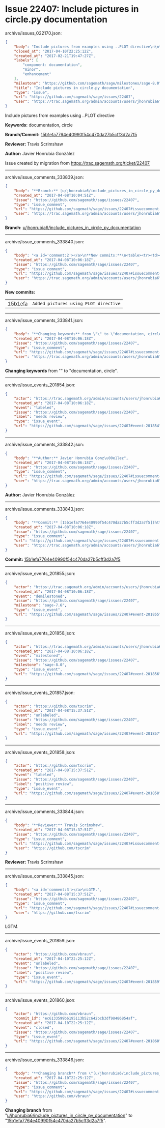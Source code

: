 # Issue 22407: Include pictures in circle.py documentation

archive/issues_022170.json:
```json
{
    "body": "Include pictures from examples using ..PLOT directive\n\n**Keywords:** documentation, circle\n\n**Branch/Commit:** [15b1efa7764e40990f54c470da27b5cff3d2a7f5](https://github.com/sagemath/sagetrac-mirror/commit/15b1efa7764e40990f54c470da27b5cff3d2a7f5)\n\n**Reviewer:** Travis Scrimshaw\n\n**Author:** Javier Honrubia Gonz\u00e1lez\n\nIssue created by migration from https://trac.sagemath.org/ticket/22407\n\n",
    "closed_at": "2017-04-10T22:25:12Z",
    "created_at": "2017-02-21T19:47:27Z",
    "labels": [
        "component: documentation",
        "minor",
        "enhancement"
    ],
    "milestone": "https://github.com/sagemath/sage/milestones/sage-8.0",
    "title": "Include pictures in circle.py documentation",
    "type": "issue",
    "url": "https://github.com/sagemath/sage/issues/22407",
    "user": "https://trac.sagemath.org/admin/accounts/users/jhonrubia6"
}
```
Include pictures from examples using ..PLOT directive

**Keywords:** documentation, circle

**Branch/Commit:** [15b1efa7764e40990f54c470da27b5cff3d2a7f5](https://github.com/sagemath/sagetrac-mirror/commit/15b1efa7764e40990f54c470da27b5cff3d2a7f5)

**Reviewer:** Travis Scrimshaw

**Author:** Javier Honrubia González

Issue created by migration from https://trac.sagemath.org/ticket/22407





---

archive/issue_comments_333839.json:
```json
{
    "body": "**Branch:** [u/jhonrubia6/include_pictures_in_circle_py_documentation](https://github.com/sagemath/sagetrac-mirror/tree/u/jhonrubia6/include_pictures_in_circle_py_documentation)",
    "created_at": "2017-04-08T10:04:51Z",
    "issue": "https://github.com/sagemath/sage/issues/22407",
    "type": "issue_comment",
    "url": "https://github.com/sagemath/sage/issues/22407#issuecomment-333839",
    "user": "https://trac.sagemath.org/admin/accounts/users/jhonrubia6"
}
```

**Branch:** [u/jhonrubia6/include_pictures_in_circle_py_documentation](https://github.com/sagemath/sagetrac-mirror/tree/u/jhonrubia6/include_pictures_in_circle_py_documentation)



---

archive/issue_comments_333840.json:
```json
{
    "body": "<a id='comment:2'></a>\n**New commits:**\n<table><tr><td><a href=\"https://github.com/sagemath/sagetrac-mirror/commit/15b1efa7764e40990f54c470da27b5cff3d2a7f5\">15b1efa</a></td><td><code>Added pictures using PLOT directive</code></td></tr></table>\n",
    "created_at": "2017-04-08T10:06:18Z",
    "issue": "https://github.com/sagemath/sage/issues/22407",
    "type": "issue_comment",
    "url": "https://github.com/sagemath/sage/issues/22407#issuecomment-333840",
    "user": "https://trac.sagemath.org/admin/accounts/users/jhonrubia6"
}
```

<a id='comment:2'></a>
**New commits:**
<table><tr><td><a href="https://github.com/sagemath/sagetrac-mirror/commit/15b1efa7764e40990f54c470da27b5cff3d2a7f5">15b1efa</a></td><td><code>Added pictures using PLOT directive</code></td></tr></table>




---

archive/issue_comments_333841.json:
```json
{
    "body": "**Changing keywords** from \"\" to \"documentation, circle\".",
    "created_at": "2017-04-08T10:06:18Z",
    "issue": "https://github.com/sagemath/sage/issues/22407",
    "type": "issue_comment",
    "url": "https://github.com/sagemath/sage/issues/22407#issuecomment-333841",
    "user": "https://trac.sagemath.org/admin/accounts/users/jhonrubia6"
}
```

**Changing keywords** from "" to "documentation, circle".



---

archive/issue_events_201854.json:
```json
{
    "actor": "https://trac.sagemath.org/admin/accounts/users/jhonrubia6",
    "created_at": "2017-04-08T10:06:18Z",
    "event": "labeled",
    "issue": "https://github.com/sagemath/sage/issues/22407",
    "label": "needs review",
    "type": "issue_event",
    "url": "https://github.com/sagemath/sage/issues/22407#event-201854"
}
```



---

archive/issue_comments_333842.json:
```json
{
    "body": "**Author:** Javier Honrubia Gonz\u00e1lez",
    "created_at": "2017-04-08T10:06:18Z",
    "issue": "https://github.com/sagemath/sage/issues/22407",
    "type": "issue_comment",
    "url": "https://github.com/sagemath/sage/issues/22407#issuecomment-333842",
    "user": "https://trac.sagemath.org/admin/accounts/users/jhonrubia6"
}
```

**Author:** Javier Honrubia González



---

archive/issue_comments_333843.json:
```json
{
    "body": "**Commit:** [15b1efa7764e40990f54c470da27b5cff3d2a7f5](https://github.com/sagemath/sagetrac-mirror/commit/15b1efa7764e40990f54c470da27b5cff3d2a7f5)",
    "created_at": "2017-04-08T10:06:18Z",
    "issue": "https://github.com/sagemath/sage/issues/22407",
    "type": "issue_comment",
    "url": "https://github.com/sagemath/sage/issues/22407#issuecomment-333843",
    "user": "https://trac.sagemath.org/admin/accounts/users/jhonrubia6"
}
```

**Commit:** [15b1efa7764e40990f54c470da27b5cff3d2a7f5](https://github.com/sagemath/sagetrac-mirror/commit/15b1efa7764e40990f54c470da27b5cff3d2a7f5)



---

archive/issue_events_201855.json:
```json
{
    "actor": "https://trac.sagemath.org/admin/accounts/users/jhonrubia6",
    "created_at": "2017-04-08T10:06:18Z",
    "event": "demilestoned",
    "issue": "https://github.com/sagemath/sage/issues/22407",
    "milestone": "sage-7.6",
    "type": "issue_event",
    "url": "https://github.com/sagemath/sage/issues/22407#event-201855"
}
```



---

archive/issue_events_201856.json:
```json
{
    "actor": "https://trac.sagemath.org/admin/accounts/users/jhonrubia6",
    "created_at": "2017-04-08T10:06:18Z",
    "event": "milestoned",
    "issue": "https://github.com/sagemath/sage/issues/22407",
    "milestone": "sage-8.0",
    "type": "issue_event",
    "url": "https://github.com/sagemath/sage/issues/22407#event-201856"
}
```



---

archive/issue_events_201857.json:
```json
{
    "actor": "https://github.com/tscrim",
    "created_at": "2017-04-08T15:37:51Z",
    "event": "unlabeled",
    "issue": "https://github.com/sagemath/sage/issues/22407",
    "label": "needs review",
    "type": "issue_event",
    "url": "https://github.com/sagemath/sage/issues/22407#event-201857"
}
```



---

archive/issue_events_201858.json:
```json
{
    "actor": "https://github.com/tscrim",
    "created_at": "2017-04-08T15:37:51Z",
    "event": "labeled",
    "issue": "https://github.com/sagemath/sage/issues/22407",
    "label": "positive review",
    "type": "issue_event",
    "url": "https://github.com/sagemath/sage/issues/22407#event-201858"
}
```



---

archive/issue_comments_333844.json:
```json
{
    "body": "**Reviewer:** Travis Scrimshaw",
    "created_at": "2017-04-08T15:37:51Z",
    "issue": "https://github.com/sagemath/sage/issues/22407",
    "type": "issue_comment",
    "url": "https://github.com/sagemath/sage/issues/22407#issuecomment-333844",
    "user": "https://github.com/tscrim"
}
```

**Reviewer:** Travis Scrimshaw



---

archive/issue_comments_333845.json:
```json
{
    "body": "<a id='comment:3'></a>\nLGTM.",
    "created_at": "2017-04-08T15:37:51Z",
    "issue": "https://github.com/sagemath/sage/issues/22407",
    "type": "issue_comment",
    "url": "https://github.com/sagemath/sage/issues/22407#issuecomment-333845",
    "user": "https://github.com/tscrim"
}
```

<a id='comment:3'></a>
LGTM.



---

archive/issue_events_201859.json:
```json
{
    "actor": "https://github.com/vbraun",
    "created_at": "2017-04-10T22:25:12Z",
    "event": "unlabeled",
    "issue": "https://github.com/sagemath/sage/issues/22407",
    "label": "positive review",
    "type": "issue_event",
    "url": "https://github.com/sagemath/sage/issues/22407#event-201859"
}
```



---

archive/issue_events_201860.json:
```json
{
    "actor": "https://github.com/vbraun",
    "commit_id": "ec6133599b6195113b52c642bcb3df98486854af",
    "created_at": "2017-04-10T22:25:12Z",
    "event": "closed",
    "issue": "https://github.com/sagemath/sage/issues/22407",
    "type": "issue_event",
    "url": "https://github.com/sagemath/sage/issues/22407#event-201860"
}
```



---

archive/issue_comments_333846.json:
```json
{
    "body": "**Changing branch** from \"[u/jhonrubia6/include_pictures_in_circle_py_documentation](https://github.com/sagemath/sagetrac-mirror/tree/u/jhonrubia6/include_pictures_in_circle_py_documentation)\" to \"[15b1efa7764e40990f54c470da27b5cff3d2a7f5](https://github.com/sagemath/sagetrac-mirror/commit/15b1efa7764e40990f54c470da27b5cff3d2a7f5)\".",
    "created_at": "2017-04-10T22:25:12Z",
    "issue": "https://github.com/sagemath/sage/issues/22407",
    "type": "issue_comment",
    "url": "https://github.com/sagemath/sage/issues/22407#issuecomment-333846",
    "user": "https://github.com/vbraun"
}
```

**Changing branch** from "[u/jhonrubia6/include_pictures_in_circle_py_documentation](https://github.com/sagemath/sagetrac-mirror/tree/u/jhonrubia6/include_pictures_in_circle_py_documentation)" to "[15b1efa7764e40990f54c470da27b5cff3d2a7f5](https://github.com/sagemath/sagetrac-mirror/commit/15b1efa7764e40990f54c470da27b5cff3d2a7f5)".
